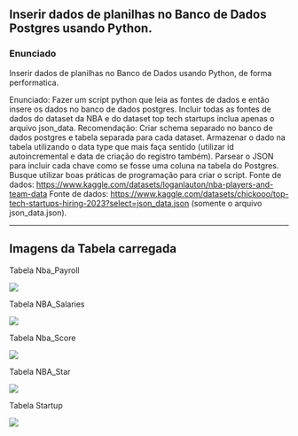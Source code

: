 ## Inserir dados de planilhas no Banco de Dados Postgres usando Python.

### Enunciado

Inserir dados de planilhas no Banco de Dados usando Python, de forma performatica.

Enunciado: Fazer um script python que leia as fontes de dados e então insere os dados no banco de dados postgres. Incluir todas as fontes de dados do dataset da NBA e do dataset top tech startups inclua apenas o arquivo json_data.
Recomendação: Criar schema separado no banco de dados postgres e tabela separada para cada dataset. Armazenar o dado na tabela utilizando o data type que mais faça sentido (utilizar id autoincremental e data de criação do registro também). Parsear o JSON para incluir cada chave como se fosse uma coluna na tabela do Postgres. Busque utilizar boas práticas de programação para criar o script.
Fonte de dados: https://www.kaggle.com/datasets/loganlauton/nba-players-and-team-data
Fonte de dados: https://www.kaggle.com/datasets/chickooo/top-tech-startups-hiring-2023?select=json_data.json (somente o arquivo json_data.json).
___________________________________________________________________________________________

## Imagens da Tabela carregada

Tabela Nba_Payroll

![](imagens/tabelaNBA_Payroll_Carregada.png)

Tabela NBA_Salaries

![](imagens/tabelaNBA_Salaries_Carregada.png)

Tabela Nba_Score

![](imagens/tabelaNBA_Score_Carregada.png)

Tabela NBA_Star

![](imagens/tabelaNBA_Star_Carregada.png)

Tabela Startup

![](imagens/tabelaStartup_Carregada.png)
